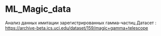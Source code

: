 # ML_Magic_data
Анализ данных имитации зарегистрированных гамма-частиц
Датасет : https://archive-beta.ics.uci.edu/dataset/159/magic+gamma+telescope
